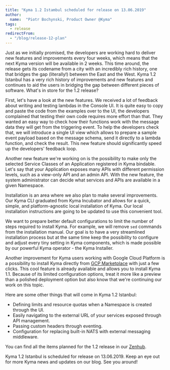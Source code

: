 ```yaml
---
title: "Kyma 1.2 Istambul scheduled for release on 13.06.2019"
author:
  name:  "Piotr Bochynski, Product Owner @Kyma"
tags:
  - release
redirectFrom:
  - "/blog/release-12-plan"
---
```


Just as we initially promised, the developers are working hard to deliver new features and improvements every four weeks, which means that the next Kyma version will be available in 2 weeks. This time around, the release gets its codename from a city with an incredibly rich history, one that bridges the gap (literally!) between the East and the West. Kyma 1.2 Istanbul has a very rich history of improvements and new features and continues to aid the users in bridging the gap between different pieces of software. What's in store for the 1.2 release? 
<!-- overview -->

First, let's have a look at the new features. We received a lot of feedback about writing and testing lambdas in the Console UI. It is quite easy to copy and paste the code from the examples over to the UI, the developers complained that testing their own code requires more effort than that. They wanted an easy way to check how their functions work with the message data they will get from the triggering event. To help the developers check that, we will introduce a single UI view which allows to prepare a sample event payload based on the message schema, send it directly to a lambda function, and check the result. This new feature should significantly speed up the developers' feedback loop.

Another new feature we're working on is the possibility to make only the selected Service Classes of an Application registered in Kyma bindable. Let's say that your Application exposes many APIs with different permission levels, such as a view-only API and an admin API. With the new feature, the system administrator can decide what services and APIs are available in a given Namespace.

Installation is an area where we also plan to make several improvements. Our Kyma CLI graduated from Kyma Incubator and allows for a quick, simple, and platform-agnostic local installation of Kyma. Our local installation instructions are going to be updated to use this convenient tool. 

We want to prepare better default configurations to limit the number of steps required to install Kyma. For example, we will remove `sed` commands from the installation manual. Our goal is to have a very streamlined installation process but at the same time keep the possibility to configure and adjust every tiny setting in Kyma components, which is made possible by our powerful Kyma operator - the Kyma Installer.

Another improvement for Kyma users working with Google Cloud Platform is a possibility to install Kyma directly from [GCP Marketplace](https://console.cloud.google.com/marketplace/details/sap-public/kyma) with just a few clicks. This cool feature is already available and allows you to install Kyma 1.1. Because of its limited configuration options, treat it more like a preview than a polished deployment option but also know that we're continuing our work on this topic.

Here are some other things that will come in Kyma 1.2 Istanbul:
- Defining limits and resource quotas when a Namespace is created through the UI.
- Easily navigating to the external URL of your services exposed through API management.
- Passing custom headers through eventing.
- Configuration for replacing built-in NATS with external messaging middleware.

You can find all the items planned for the 1.2 release in our [Zenhub](https://app.zenhub.com/workspaces/kyma---all-repositories-5b6d5985084045741e744dea/reports/release?release=5cb59383709ee87123145468).

Kyma 1.2 Istanbul is scheduled for release on 13.06.2019. Keep an eye out for more Kyma news and updates on our blog. See you around! 
